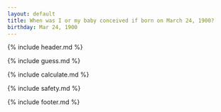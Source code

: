 ```yaml
---
layout: default
title: When was I or my baby conceived if born on March 24, 1900?
birthday: Mar 24, 1900
---
```


{% include header.md %}

{% include guess.md %}

{% include calculate.md %}

{% include safety.md %}

{% include footer.md %}




